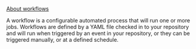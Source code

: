 [About workflows](https://docs.github.com/en/actions/using-workflows/about-workflows)

A workflow is a configurable automated process that will run one or more jobs. Workflows are defined by a YAML file checked in to your repository and will run when triggered by an event in your repository, or they can be triggered manually, or at a defined schedule.
